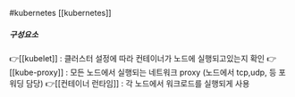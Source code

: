 #kubernetes 
[[kubernetes]]


##### 구성요소
👉[[kubelet]] : 클러스터 설정에 따라 컨테이너가 노드에 실행되고있는지 확인
👉[[kube-proxy]] : 모든 노드에서 실행되는 네트워크 proxy (노드에서 tcp,udp, 등 포워딩 담당)
👉[[컨테이너 런타임]] : 각 노드에서 워크로드를 실행되게 사용

